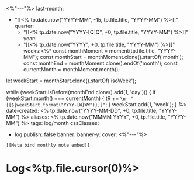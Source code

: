 <%"---"%>
last-month: 
- "[[<% tp.date.now("YYYY-MM", -15, tp.file.title, "YYYY-MM") %>]]"
quarter: 
  - "[[<% tp.date.now("YYYY-[Q]Q", +0, tp.file.title, "YYYY-MM") %>]]"
year: 
  - "[[<% tp.date.now("YYYY", +0, tp.file.title, "YYYY-MM") %>]]"
weeks:<%*
const monthMoment = moment(tp.file.title, "YYYY-MM");
const monthStart = monthMoment.clone().startOf('month');
const monthEnd = monthMoment.clone().endOf('month');
const currentMonth = monthMoment.month();

let weekStart = monthStart.clone().startOf('isoWeek');

while (weekStart.isBefore(monthEnd.clone().add(1, 'day'))) {
  if (weekStart.month() === currentMonth) {
    tR += `\n- "[[${weekStart.format("YYYY-[W]WW")}]]"`;
  }
  weekStart.add(1, 'week');
}
%>
date-created: <% tp.date.now("YYYY-MM-DD", +0, tp.file.title, "YYYY-MM") %>
aliases: <% tp.date.now("MMMM YYYY", +0, tp.file.title, "YYYY-MM") %>
tags: log/month
cssClasses:
  - log
publish: false
banner: 
banner-y: 
cover: 
<%"---"%>

```meta-bind-embed
[[Meta bind monthly note embed]]
```

# Log<%tp.file.cursor(0)%>